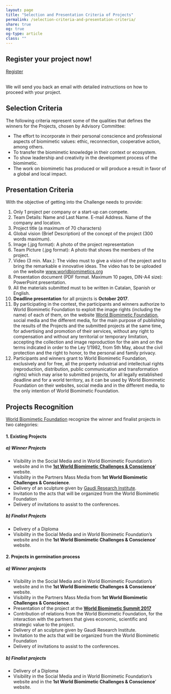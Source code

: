 ```yaml
---
layout: page
title: "Selection and Presentation Criteria of Projects" 
permalink: /selection-criteria-and-presentation-criteria/
share: true
og: true
og-type: article
class: ""
---
```


<section class="section overlay overlay-clr bg-cover bg4 light-text align-center">
<div class="container">
<h2>Register your <strong>project</strong> now!</h2>

<a href="mailto:info@biomimeticchallengesandProjects.com?subject=I%20want%20further%20information%20on%20WBChA%20Projects%20registration&amp;body=To%20whom%20it%20may%20concern%3A%20I%20want%20further%20information%20on%20WBChA%20Projects%20registration.%20Thanks%20a%20lot" class="btn btn-lg btn-outline">Register</a>
<br />
<br />
<p>We will send you back an email with detailed instructions on how to proceed with your project.</p>
</div>
</section>

Selection Criteria
-----

The following criteria represent some of the qualities that defines the winners for the Projects, chosen by Advisory Committee:

- The effort to incorporate in their personal conscience and professional aspects of biomimetic values: ethic, reconnection, cooperative action, among others.
- To transfer the biomimetic knowledge in their context or ecosystem.
- To show leadership and creativity in the development process of the biomimetic.
- The work on biomimetic has produced or will produce a result in favor of a global and local impact.

Presentation Criteria
-----

With the objective of getting into the Challenge needs to provide:

1. Only 1 project per company or a start-up can compete.
2. Team Details: Name and Last Name. E-mail Address. Name of the company and location.
3. Project title (a maximum of 70 characters)
4. Global vision (Brief Description) of the concept of the project (300 words maximum).
5. Image (.jpg format): A photo of the project representation
6. Team Picture (.jpg format): A photo that shows the members of the project.
7. Video (3 min. Max.): The video must to give a vision of the project and to bring the remarkable e innovative ideas. The video has to be uploaded on the website www.worldbiomimetics.org
8. Presentation document (PDF format. Maximum 10 pages, DIN-A4 size): PowerPoint presentation. 
9. All the materials submitted must to be written in Catalan, Spanish or English.
10. **Deadline presentation** for all projects is **October 2017**.
11. By participating in the contest, the participants and winners authorize to World Biomimetic Foundation to exploit the image rights (including the name) of each of them, on the website [World Biomimetic Foundation](http://www.worldbiomimetic.org/), social media and the different media, for the main purpose of publishing the results of the Projects and the submitted projects at the same time, for advertising and promotion of their services, without any right to compensation and without any territorial or temporary limitation, accepting the collection and image reproduction for the aim and on the terms indicated in order to the Ley 1/1982, from 5th May, about the civil protection and the right to honor, to the personal and family privacy.
12. Participants and winners grant to World Biomimetic Foundation, exclusively and for free, all the property industrial and intellectual rights (reproduction, distribution, public communication and transformation rights) which may arise to submitted projects, for all legally established deadline and for a world territory, as it can be used by World Biomimetic Foundation on their websites, social media and in the different media, to the only intention of World Biomimetic Foundation.

Projects Recognition
-----

[World Biomimetic Foundation](http://www.worldbiomimetic.org/) recognize the winner and finalist projects in two categories:

#### 1. Existing Projects

##### a) Winner Projects 
		
- Visibility in the Social Media and in World Biomimetic Foundation’s website and in the **[1st World Biomimetic Challenges & Conscience](/)**’ website.
- Visibility in the Partners Mass Media from **1st World Biomimetic Challenges & Conscience**.
- Delivery of an sculpture given by [Gaudí Research Institute](http://www.tgaudiri.org/index.php/qui-som).
- Invitation to the acts that will be organized from the World Biomimetic Foundation
- Delivery of invitations to assist to the conferences.

##### b) Finalist Projects

- Delivery of a Diploma
- Visibility in the Social Media and in World Biomimetic Foundation’s website and in the **1st World Biomimetic Challenges & Conscience**’ website.

#### 2. Projects in germination process

##### a) Winner projects

- Visibility in the Social Media and in World Biomimetic Foundation’s website and in the **1st World Biomimetic Challenges & Conscience**’ website.
- Visibility in the Partners Mass Media from **1st World Biomimetic Challenges & Conscience**.
- Presentation of the project at the **[World Biomimetic Summit 2017](/#summit17)**
- Contribution of relations from the World Biomimetic Foundation, for the interaction with the partners that gives economic, scientific and strategic value to the project.
- Delivery of an sculpture given by Gaudí Research Institute.
- Invitation to the acts that will be organized from the World Biomimetic Foundation
- Delivery of invitations to assist to the conferences.

##### b) Finalist projects

- Delivery of a Diploma
- Visibility in the Social Media and in World Biomimetic Foundation’s website and in the **1st World Biomimetic Challenges & Conscience**’ website.